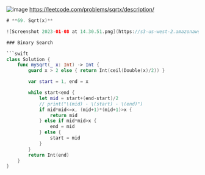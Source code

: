 ![image](https://user-images.githubusercontent.com/73763976/220596081-aa7a8c55-9959-48a1-8377-c934372872ce.png)
https://leetcode.com/problems/sqrtx/description/

```swift
# **69. Sqrt(x)**

![Screenshot 2023-01-08 at 14.30.51.png](https://s3-us-west-2.amazonaws.com/secure.notion-static.com/2d1615a9-d258-4091-8a9a-b1b29370064f/Screenshot_2023-01-08_at_14.30.51.png)

### Binary Search

```swift
class Solution {
    func mySqrt(_ x: Int) -> Int {
        guard x > 2 else { return Int(ceil(Double(x)/2)) }

        var start = 1, end = x

        while start<end { 
            let mid = start+(end-start)/2
            // print("\(mid) - \(start) - \(end)")
            if mid*mid<=x, (mid+1)*(mid+1)>x { 
                return mid
            } else if mid*mid>x { 
                end = mid
            } else { 
                start = mid
            }
        }
        return Int(end)
    }
}
```

###
```
